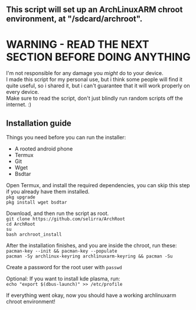## This script will set up an ArchLinuxARM chroot environment, at "/sdcard/archroot".

# WARNING - READ THE NEXT SECTION BEFORE DOING ANYTHING

I'm not responsible for any damage you *might* do to your device.  
I made this script for my personal use, but i think some people will find it quite useful, so i shared it, but i can't guarantee that it will work properly on every device.  
Make sure to read the script, don't just blindly run random scripts off the internet. :)


## Installation guide

Things you need before you can run the installer:  
* A rooted android phone
* Termux
* Git
* Wget
* Bsdtar  

Open Termux, and install the required dependencies, you can skip this step if you already have them installed.  
`pkg upgrade`  
`pkg install wget bsdtar`  

Download, and then run the script as root.  
`git clone https://github.com/selirra/ArchRoot`  
`cd ArchRoot`  
`su`  
`bash archroot_install`  

After the installation finishes, and you are inside the chroot, run these:
`pacman-key --init && pacman-key --populate`  
`pacman -Sy archlinux-keyring archlinuxarm-keyring && pacman -Su`  

Create a password for the root user with `passwd`  

Optional: If you want to install kde plasma, run:  
`echo "export $(dbus-launch)" >> /etc/profile`  

If everything went okay, now you should have a working archlinuxarm chroot environment!
